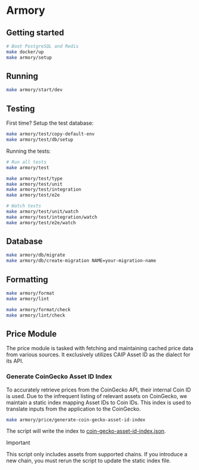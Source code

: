 # Armory

## Getting started

```bash
# Boot PostgreSQL and Redis
make docker/up
make armory/setup
```

## Running

```bash
make armory/start/dev
```

## Testing

First time? Setup the test database:

```bash
make armory/test/copy-default-env
make armory/test/db/setup
```

Running the tests:

```bash
# Run all tests
make armory/test

make armory/test/type
make armory/test/unit
make armory/test/integration
make armory/test/e2e

# Watch tests
make armory/test/unit/watch
make armory/test/integration/watch
make armory/test/e2e/watch
```

## Database

```bash
make armory/db/migrate
make armory/db/create-migration NAME=your-migration-name
```

## Formatting

```bash
make armory/format
make armory/lint

make armory/format/check
make armory/lint/check
```

## Price Module

The price module is tasked with fetching and maintaining cached price data from
various sources. It exclusively utilizes CAIP Asset ID as the dialect for its
API.

### Generate CoinGecko Asset ID Index

To accurately retrieve prices from the CoinGecko API, their internal Coin ID is
used. Due to the infrequent listing of relevant assets on CoinGecko, we maintain
a static index mapping Asset IDs to Coin IDs. This index is used to translate
inputs from the application to the CoinGecko.

```bash
make armory/price/generate-coin-gecko-asset-id-index
```

The script will write the index to [coin-gecko-asset-id-index.json](./src/price/resource/coin-gecko-asset-id-index.json).

> [!IMPORTANT]
> This script only includes assets from supported chains. If you introduce a new
> chain, you must rerun the script to update the static index file.
